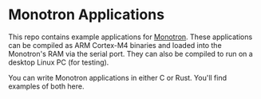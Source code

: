 # Monotron Applications

This repo contains example applications for [Monotron]. These applications can
be compiled as ARM Cortex-M4 binaries and loaded into the Monotron's RAM via
the serial port. They can also be compiled to run on a desktop Linux PC (for
testing).

You can write Monotron applications in either C or Rust. You'll find examples
of both here.

[Monotron]: https://github.com/thejpster/monotron